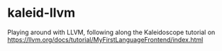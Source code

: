 # kaleid-llvm
Playing around with LLVM, following along the Kaleidoscope tutorial on https://llvm.org/docs/tutorial/MyFirstLanguageFrontend/index.html
